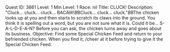 Quest ID: 3861
Level: 1
Min Level: 1
Race: nil
Title: CLUCK!
Description: "Cluck... cluck... cluck... BACAW!$B$BCluck... cluck... cluck."$B$BThe chicken looks up at you and then starts to scratch its claws into the ground. You think it is spelling out a word, but you are not sure what it is. Could it be... S-A-L-D-E-A-N? Before you can ask, the chicken turns away and goes about its business.
Objective: Find some Special Chicken Feed and return to your befriended chicken. When you find it, /cheer at it before trying to give it the Special Chicken Feed.
